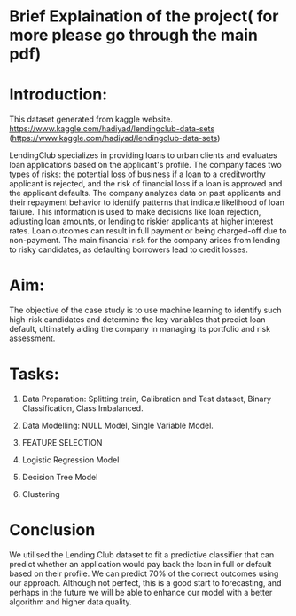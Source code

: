# Brief Explaination of the project( for more please go through the main pdf)

# Introduction:

This dataset generated from kaggle website. https://www.kaggle.com/hadiyad/lendingclub-data-sets
(https://www.kaggle.com/hadiyad/lendingclub-data-sets)

LendingClub specializes in providing loans to urban clients and evaluates loan applications based on the applicant's profile. 
The company faces two types of risks: the potential loss of business if a loan to a creditworthy applicant is rejected, 
and the risk of financial loss if a loan is approved and the applicant defaults. The company analyzes data on past
applicants and their repayment behavior to identify patterns that indicate likelihood of loan failure. 
This information is used to make decisions like loan rejection, adjusting loan amounts, or lending to riskier applicants at higher interest rates.
Loan outcomes can result in full payment or being charged-off due to non-payment. The main financial risk for the 
company arises from lending to risky candidates, as defaulting borrowers lead to credit losses. 

# Aim: 

The objective of the case study is to use machine learning to identify such high-risk candidates and determine the key variables that 
predict loan default, ultimately aiding the company in managing its portfolio and risk assessment.

# Tasks:

1) Data Preparation:
Splitting train, Calibration and Test dataset,
Binary Classification,
Class Imbalanced.

2) Data Modelling:
   NULL Model,
   Single Variable Model.

3) FEATURE SELECTION

4) Logistic Regression Model
  
5) Decision Tree Model
  
6) Clustering

# Conclusion
We utilised the Lending Club dataset to fit a predictive classifier that can predict whether an application would
pay back the loan in full or default based on their profile. We can predict 70% of the correct outcomes using
our approach. Although not perfect, this is a good start to forecasting, and perhaps in the future we will be
able to enhance our model with a better algorithm and higher data quality.
